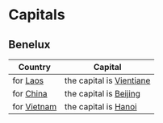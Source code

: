 # Capitals

## Benelux

| Country                     | Capital                                                |
|-----------------------------|--------------------------------------------------------|
| for [Laos](- "#country")    | the capital is [Vientiane](- "?=getCapital(#country)") |
| for [China](- "#country")   | the capital is [Beijing](- "?=getCapital(#country)")   |
| for [Vietnam](- "#country") | the capital is [Hanoi](- "?=getCapital(#country)")     |